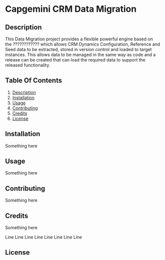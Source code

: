 # Capgemini CRM Data Migration

## Description

This Data Migration project provides a flexible powerful engine based on the ???????????? which allows CRM Dynamics Configuration, Reference and Seed data to be extracted, stored in version control and loaded to target instances.  This allows data to be managed in the same way as code and a release can be created that can load the required data to support the released functionality.

## Table Of Contents
1. [Description](#Description)  
1. [Installation](#Installation)
1. [Usage](#Usage)
1. [Contributing](#Contributing)
1. [Credits](#Credits)
1. [License](#License)

## Installation

Something here

## Usage

Something here

## Contributing

Something here

## Credits

Something here


Line
Line
Line
Line
Line
Line
Line
Line





## License
